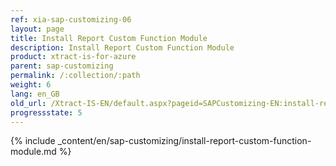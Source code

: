 ```yaml
---
ref: xia-sap-customizing-06
layout: page
title: Install Report Custom Function Module
description: Install Report Custom Function Module
product: xtract-is-for-azure
parent: sap-customizing
permalink: /:collection/:path
weight: 6
lang: en_GB
old_url: /Xtract-IS-EN/default.aspx?pageid=SAPCustomizing-EN:install-report-custom-function-module
progressstate: 5
---
```

{% include _content/en/sap-customizing/install-report-custom-function-module.md  %}